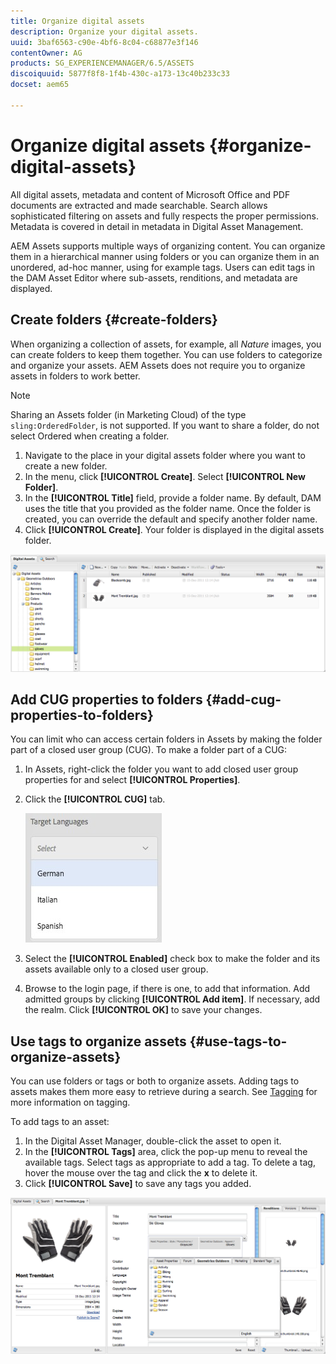 ```yaml
---
title: Organize digital assets
description: Organize your digital assets.
uuid: 3baf6563-c90e-4bf6-8c04-c68877e3f146
contentOwner: AG
products: SG_EXPERIENCEMANAGER/6.5/ASSETS
discoiquuid: 5877f8f8-1f4b-430c-a173-13c40b233c33
docset: aem65

---
```


# Organize digital assets {#organize-digital-assets}

All digital assets, metadata and content of Microsoft Office and PDF documents are extracted and made searchable. Search allows sophisticated filtering on assets and fully respects the proper permissions. Metadata is covered in detail in metadata in Digital Asset Management.

AEM Assets supports multiple ways of organizing content. You can organize them in a hierarchical manner using folders or you can organize them in an unordered, ad-hoc manner, using for example tags. Users can edit tags in the DAM Asset Editor where sub-assets, renditions, and metadata are displayed.

## Create folders {#create-folders}

When organizing a collection of assets, for example, all *Nature* images, you can create folders to keep them together. You can use folders to categorize and organize your assets. AEM Assets does not require you to organize assets in folders to work better.

>[!NOTE]
>
>Sharing an Assets folder (in Marketing Cloud) of the type `sling:OrderedFolder`, is not supported. If you want to share a folder, do not select Ordered when creating a folder.

1. Navigate to the place in your digital assets folder where you want to create a new folder.
1. In the menu, click **[!UICONTROL Create]**. Select **[!UICONTROL New Folder]**.
1. In the **[!UICONTROL Title]** field, provide a folder name. By default, DAM uses the title that you provided as the folder name. Once the folder is created, you can override the default and specify another folder name.
1. Click **[!UICONTROL Create]**. Your folder is displayed in the digital assets folder.

![When you create a new asset folder, it is instantly displayed in the folder list.](assets/Create-asset-folder.png)

## Add CUG properties to folders {#add-cug-properties-to-folders}

You can limit who can access certain folders in Assets by making the folder part of a closed user group (CUG). To make a folder part of a CUG:

1. In Assets, right-click the folder you want to add closed user group properties for and select **[!UICONTROL Properties]**.  

1. Click the **[!UICONTROL CUG]** tab.

   ![chlimage_1-76](assets/chlimage_1-76.png)

1. Select the **[!UICONTROL Enabled]** check box to make the folder and its assets available only to a closed user group.  

1. Browse to the login page, if there is one, to add that information. Add admitted groups by clicking **[!UICONTROL Add item]**. If necessary, add the realm. Click **[!UICONTROL OK]** to save your changes.

## Use tags to organize assets {#use-tags-to-organize-assets}

You can use folders or tags or both to organize assets. Adding tags to assets makes them more easy to retrieve during a search. See [Tagging](/help/sites-authoring/tags.md) for more information on tagging.

To add tags to an asset:

1. In the Digital Asset Manager, double-click the asset to open it.
1. In the **[!UICONTROL Tags]** area, click the pop-up menu to reveal the available tags. Select tags as appropriate to add a tag. To delete a tag, hover the mouse over the tag and click the **x** to delete it.
1. Click **[!UICONTROL Save]** to save any tags you added.

![Apply tags to assets to organize and categorize them](assets/add-tags-to-assets.png)
